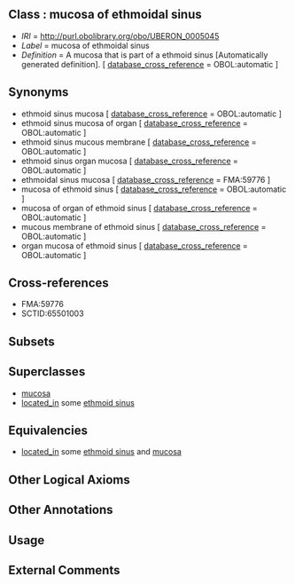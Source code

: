 
## Class : mucosa of ethmoidal sinus

 * *IRI* = http://purl.obolibrary.org/obo/UBERON_0005045
 * *Label* = mucosa of ethmoidal sinus
 * *Definition* = A mucosa that is part of a ethmoid sinus [Automatically generated definition]. [ [database_cross_reference](../../ef/oboInOwl#hasDbXref.md) = OBOL:automatic ]

## Synonyms

 * ethmoid sinus mucosa [ [database_cross_reference](../../ef/oboInOwl#hasDbXref.md) = OBOL:automatic ]
 * ethmoid sinus mucosa of organ [ [database_cross_reference](../../ef/oboInOwl#hasDbXref.md) = OBOL:automatic ]
 * ethmoid sinus mucous membrane [ [database_cross_reference](../../ef/oboInOwl#hasDbXref.md) = OBOL:automatic ]
 * ethmoid sinus organ mucosa [ [database_cross_reference](../../ef/oboInOwl#hasDbXref.md) = OBOL:automatic ]
 * ethmoidal sinus mucosa [ [database_cross_reference](../../ef/oboInOwl#hasDbXref.md) = FMA:59776 ]
 * mucosa of ethmoid sinus [ [database_cross_reference](../../ef/oboInOwl#hasDbXref.md) = OBOL:automatic ]
 * mucosa of organ of ethmoid sinus [ [database_cross_reference](../../ef/oboInOwl#hasDbXref.md) = OBOL:automatic ]
 * mucous membrane of ethmoid sinus [ [database_cross_reference](../../ef/oboInOwl#hasDbXref.md) = OBOL:automatic ]
 * organ mucosa of ethmoid sinus [ [database_cross_reference](../../ef/oboInOwl#hasDbXref.md) = OBOL:automatic ]

## Cross-references

 * FMA:59776
 * SCTID:65501003

## Subsets


## Superclasses

 * [mucosa](../../UBERON/44/UBERON_0000344.md)
 * [located_in](../../RO/25/RO_0001025.md) some [ethmoid sinus](../../UBERON/53/UBERON_0002453.md)

## Equivalencies

 * [located_in](../../RO/25/RO_0001025.md) some [ethmoid sinus](../../UBERON/53/UBERON_0002453.md) and [mucosa](../../UBERON/44/UBERON_0000344.md)

## Other Logical Axioms


## Other Annotations


## Usage


## External Comments

